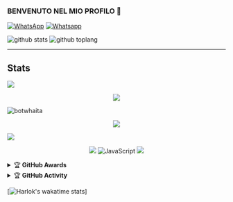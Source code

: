 ### BENVENUTO NEL MIO PROFILO 👋
<a href="https://wa.me/393518398856" target="_blank"><img src="https://img.shields.io/badge/Whatsapp-%808080.svg?&style=flat-square&logo=Whatsapp&logoColor=white" alt="WhatsApp"></a>
<a href="https://chat.whatsapp.com/BkkpEpAa4DlDWf8nF4qogl" target="_blank"><img src="https://img.shields.io/badge/Grupo-%808080.svg?&style=flat-square&logo=whatsapp&logoColor=white" alt="Whatsapp"></a>


![github stats](https://github-readme-stats.vercel.app/api?username=Fabri115&show_icons=true&theme=chartreuse-dark)
![github toplang](https://github-readme-stats.vercel.app/api/top-langs/?username=Fabri115&layout=compact&theme=chartreuse-dark)


-----

## Stats
![](https://github-profile-summary-cards.vercel.app/api/cards/profile-details?username=Fabri115&theme=monokai)
<p align="center"><a href="https://github.com/Fabri115"><img src="https://github-readme-stats.vercel.app/api?username=Fabri115&show_icons=true&theme=radical"></a></p>
<p><img align="center" src="https://github-readme-streak-stats.herokuapp.com/?user=Fabri115&theme=dark" alt="botwhaita" /></p>
<p align="center"><a href="https://github.com/Fabri115"><img src="https://github-readme-stats.vercel.app/api/top-langs/?username=Fabri115&theme=radical&layout=compact"></a></p> 
<img src="https://github-readme-stats.vercel.app/api/top-langs/?username=Fabri115&theme=vue">


<p align="center">
    <img src="https://img.shields.io/badge/OS-Windows-blue?&logo=Windows" />
    <img alt="JavaScript" src="https://img.shields.io/badge/javascript%20-%23323330.svg?&style=for-the-badge&logo=javascript&logoColor=%23F7DF1E"/>
    <img src="https://img.shields.io/badge/Text%20Editor-Visual%20Studio%20Code-blue?&logo=visual%20studio%20code&logoColor=blue" />
</hal>
<details>
    <summary>&#127942 <b>GitHub Awards</b></summary><br/>

![Github Trophy](https://github-profile-trophy.vercel.app/?username=Fabri115)

</details>

<details>
    <summary>&#127942 <b>GitHub Activity</b></summary><br/>

![Metrics](https://metrics.lecoq.io/Fabri115?)
</details> 


[![Harlok's wakatime stats](https://github-readme-stats.vercel.app/api/wakatime?username=Fabri115)]
